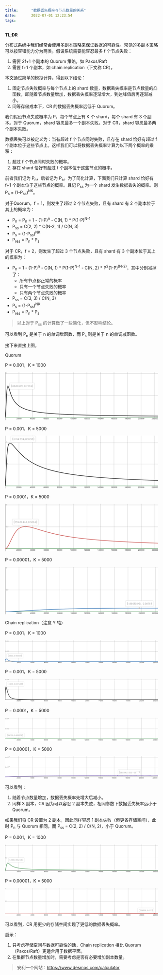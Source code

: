 ```yaml
---
title:      "数据丢失概率与节点数量的关系"
date:       2022-07-01 12:23:54
tags:
---
```


**TL;DR**

分布式系统中我们经常会使用多副本策略来保证数据的可靠性。常见的多副本策略可以按容错能力分为两类。假设系统需要能容忍最多 f 个节点失败：
1. 需要 2f+1 个副本的 Quorum 策略，如 Paxos/Raft 
1. 需要 f+1 个副本，如 chain replication（下文称 CR）。

本文通过简单的模拟计算，得到以下结论：
1. 固定节点失败概率与每个节点上的 shard 数量，数据丢失概率是节点数量的凸函数，即随着节点数量增加，数据丢失概率逐渐增大，到达峰值后再逐渐减小。
1. 同等存储成本下，CR 的数据丢失概率远低于 Quorum。

<!--more-->

我们假设节点失败概率为 P，每个节点上有 K 个 shard，每个 shard 有 3 个副本。对于 Quorum，shard 容忍最多一个副本失败。对于 CR，shard 容忍最多两个副本失败。

数据丢失可以被定义为：当有超过 f 个节点同时失败，且存在 shard 恰好有超过 f 个副本位于这些节点上。这样我们可以将数据丢失概率计算为以下两个概率的乘积：
1. 超过 f 个节点同时失败的概率。
1. 存在 shard 恰好有超过 f 个副本位于这些节点的概率。

前者我们记为 P<sub>n</sub>，后者记为 P<sub>s</sub>。为了简化计算，下面我们只计算 shard 恰好有 f+1 个副本位于这些节点的概率。且记 P<sub>ss</sub> 为一个 shard 发生数据丢失的概率。则 P<sub>s</sub> = (1-P<sub>ss</sub>)<sup>NK</sup>。

对于Quorum，f = 1，则发生了超过 2 个节点失败，且有 shard 有 2 个副本位于其上的概率为：
- P<sub>n</sub> = P<sub>n</sub> = 1 - (1-P)<sup>n</sup> - C(N, 1) * P(1-P)<sup>N-1</sup>
- P<sub>ss</sub> = C(2, 2) * C(N-2, 1) / C(N, 3)
- P<sub>s</sub> = (1-P<sub>ss</sub>)<sup>NK</sup>
- P<sub>res</sub> = P<sub>n</sub> * P<sub>s</sub>

对于 CR，f = 2，则发生了超过 3 个节点失败，且有 shard 有 3 个副本位于其上的概率为：
- P<sub>n</sub> = 1 - (1-P)<sup>n</sup> - C(N, 1) * P(1-P)<sup>N-1</sup> - C(N, 2) * P<sup>2</sup>(1-P)<sup>(N-2)</sup>，其中分别减掉了：
    - 所有节点都正常的概率
    - 只有一个节点失败的概率
    - 只有两个节点失败的概率
- P<sub>ss</sub> = C(3, 3) / C(N, 3)
- P<sub>s</sub> = (1-P<sub>ss</sub>)<sup>NK</sup>
- P<sub>res</sub> = P<sub>n</sub> * P<sub>s</sub>

> 以上对于 P<sub>ss</sub> 的计算做了一些简化，但不影响结论。

可以看到 P<sub>n</sub> 是关于 n 的单调增函数，而 P<sub>s</sub> 则是关于 n 的单调减函数。

接下来直接上图。

Quorum

P = 0.001，K = 1000

![](/images/2022-07/data-loss-prob-01.png)

P = 0.001，K = 5000

![](/images/2022-07/data-loss-prob-02.png)

P = 0.0001，K = 5000

![](/images/2022-07/data-loss-prob-03.png)

P = 0.00001，K = 5000

![](/images/2022-07/data-loss-prob-04.png)

Chain replication（注意 Y 轴）

P = 0.001，K = 1000

![](/images/2022-07/data-loss-prob-05.png)

P = 0.001，K = 5000

![](/images/2022-07/data-loss-prob-06.png)

P = 0.0001，K = 5000

![](/images/2022-07/data-loss-prob-07.png)

P = 0.00001，K = 5000

![](/images/2022-07/data-loss-prob-08.png)

可以看到：
1. 随着节点数量增加，数据丢失概率先增大后减小。
1. 同样 3 副本，CR 因为可以容忍 2 副本失败，相同参数下数据丢失概率远小于 Quorum。

如果我们将 CR 设置为 2 副本，因此同样容忍 1 副本失败（但更省存储空间），此时 P<sub>n</sub> 与 Quorum 相同，而 P<sub>ss</sub> = C(2, 2) / C(N, 2)，小于 Quorum。

P = 0.001，K = 1000

![](/images/2022-07/data-loss-prob-09.png)

P = 0.00001，K = 5000

![](/images/2022-07/data-loss-prob-10.png)

可以看到，CR 用更少的存储空间实现了更低的数据丢失概率。

启示：
1. 只考虑存储空间与数据可靠性的话，Chain replication 相比 Quorum（Paxos/Raft）更适合用于数据平面。
1. 在集群节点数量增加时，需要考虑是否有必要增加副本数量。

> 安利一个网站：https://www.desmos.com/calculator